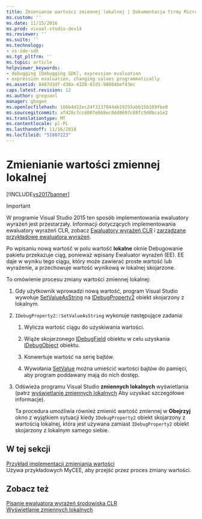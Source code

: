 ```yaml
---
title: Zmienianie wartości zmiennej lokalnej | Dokumentacja firmy Microsoft
ms.custom: ''
ms.date: 11/15/2016
ms.prod: visual-studio-dev14
ms.reviewer: ''
ms.suite: ''
ms.technology:
- vs-ide-sdk
ms.tgt_pltfrm: ''
ms.topic: article
helpviewer_keywords:
- debugging [Debugging SDK], expression evaluation
- expression evaluation, changing values programmatically
ms.assetid: 8407d3df-d38a-4328-82d1-98084bef43ec
caps.latest.revision: 12
ms.author: gregvanl
manager: ghogen
ms.openlocfilehash: 166b4d22ec24f3137044ab19255abb15b109fbe0
ms.sourcegitcommit: af428c7ccd007e668ec0dd8697c88fc5d8bca1e2
ms.translationtype: MT
ms.contentlocale: pl-PL
ms.lasthandoff: 11/16/2018
ms.locfileid: "51807223"
---
```

# <a name="changing-the-value-of-a-local"></a>Zmienianie wartości zmiennej lokalnej
[!INCLUDE[vs2017banner](../../includes/vs2017banner.md)]

> [!IMPORTANT]
>  W programie Visual Studio 2015 ten sposób implementowania ewaluatory wyrażeń jest przestarzały. Informacji dotyczących implementowania ewaluatory wyrażeń CLR, zobacz [Ewaluatory wyrażeń CLR](https://github.com/Microsoft/ConcordExtensibilitySamples/wiki/CLR-Expression-Evaluators) i [zarządzane przykładowe ewaluatora wyrażeń](https://github.com/Microsoft/ConcordExtensibilitySamples/wiki/Managed-Expression-Evaluator-Sample).  
  
 Po wpisaniu nową wartość w polu wartość **lokalne** oknie Debugowanie pakietu przekazuje ciąg, ponieważ wpisany Ewaluator wyrażeń (EE). EE daje w wyniku tego ciągu, który może zawierać proste wartość lub wyrażenie, a przechowuje wartość wynikową w lokalnej skojarzone.  
  
 To omówienie procesu zmiany wartości zmiennej lokalnej:  
  
1. Gdy użytkownik wprowadzi nową wartość, program Visual Studio wywołuje [SetValueAsString](../../extensibility/debugger/reference/idebugproperty2-setvalueasstring.md) na [IDebugProperty2](../../extensibility/debugger/reference/idebugproperty2.md) obiekt skojarzony z lokalnym.  
  
2. `IDebugProperty2::SetValueAsString` wykonuje następujące zadania:  
  
   1.  Wylicza wartość ciągu do uzyskiwania wartości.  
  
   2.  Wiąże skojarzonego [IDebugField](../../extensibility/debugger/reference/idebugfield.md) obiektu w celu uzyskania [IDebugObject](../../extensibility/debugger/reference/idebugobject.md) obiektu.  
  
   3.  Konwertuje wartość na serię bajtów.  
  
   4.  Wywołania [SetValue](../../extensibility/debugger/reference/idebugobject-setvalue.md) można umieścić wartości bajtów do pamięci, aby program poddawany mają do nich dostęp.  
  
3. Odświeża programu Visual Studio **zmiennych lokalnych** wyświetlania (patrz [wyświetlanie zmiennych lokalnych](../../extensibility/debugger/displaying-locals.md) Aby uzyskać szczegółowe informacje).  
  
   Ta procedura umożliwia również zmienić wartość zmiennej w **Obejrzyj** okno z wyjątkiem sytuacji kiedy `IDebugProperty2` obiekt skojarzony z wartością lokalnej, która jest używana zamiast `IDebugProperty2` obiekt skojarzony z lokalnym samego siebie.  
  
## <a name="in-this-section"></a>W tej sekcji  
 [Przykład implementacji zmieniania wartości](../../extensibility/debugger/sample-implementation-of-changing-values.md)  
 Używa przykładowych MyCEE, aby przejść przez proces zmiany wartości.  
  
## <a name="see-also"></a>Zobacz też  
 [Pisanie ewaluatora wyrażeń środowiska CLR](../../extensibility/debugger/writing-a-common-language-runtime-expression-evaluator.md)   
 [Wyświetlanie zmiennych lokalnych](../../extensibility/debugger/displaying-locals.md)

